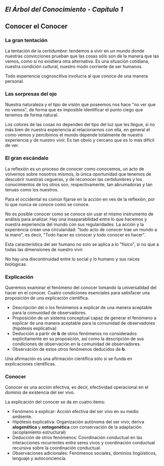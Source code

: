 ## _El Árbol del Conocimiento - Capítulo 1_

## Conocer el Conocer





### La gran tentación

La tentación de la *certidumbre*: tendemos a vivir en un mundo donde nuestras convicciones prueban que
las cosas sólo son de la manera que las vemos, como si no existiera otra alternativa. Es una situación
cotidiana, nuestra condición cultural, nuestro modo corriente de ser humanos.

Todo experiencia cognoscitiva involucra al que conoce de una manera personal.





### Las sorpresas del ojo

Nuestra naturaleza y el tipo de visión que poseemos nos hace "no ver que no vemos", de forma que es 
imposible identificar el punto ciego que tenemos de forma natural.

Los colores de las cosas no dependen del tipo del luz que les llegue, si no más bien de nuestra
experiencia al relacionarnos con ella, en general el como vemos y percibimos el mundo depende totalmente
de nuestra experiencia y de nuestro vivir. Es tan obvio y cercano que es lo más difícil de ver.






### El gran escándalo

La reflexión es un proceso de conocer como conocemos, un acto de volvernos sobre nosotros mismos, la
única oportunidad que tenemos de descubrir nuestras cegueras, y de reconocer las certidumbres y los 
conocimientos de los otros son, respectivamente, tan abrumadoras y tan tenues como los nuestros.

Para el occidental es común fijarse en la acción en ves de la reflexión, por lo que nunca se conoce
como se conoce.

No es posible conocer como se conoce sin usar el mismo instrumento de análisis para analizar. Hay una
inseparabilidad entre lo que hacemos y nuestra experiencia del mundo con sus regularidades. La acción
y la experiencia crean una circularidad: "todo acto de conocer trae un mundo a la mano", es decir,
"Todo hacer es conocer y todo conocer es hacer".

Esta característica del ser humano no solo se aplica a lo "físico", si no que a todas las dimensiones
de nuestro vivir.

No hay una discontinuidad entre lo social y lo humano y sus raíces biológicas.





### Explicación

Queremos examinar el fenómeno del conocer tomando la universalidad del hacer en el conocer.
Cuatro condiciones esenciales para satisfacer una proposición de una explicación científica.

 * Descripción del o los fenómenos a explicar de una manera aceptable para la comunidad de observadores.
 * Proposición de un sistema conceptual capaz de generar el fenómeno a explicar de una manera aceptable
   para la comunidad de observadores (hipótesis explicativa)
 * Deducción a partir de **b** de otros fenómenos no considerados explícitamente en su proposición,
   así como la descripción de sus condiciones de observación en la comunidad de observadores.
 * Observación de estos otros fenómenos deducidos de **b**.

Una afirmación es una afirmación científica sólo si se funda en explicaciones científicas.






### Conocer

Conocer es una acción efectiva, es decir, efectividad operacional en el dominio de existencia del ser vivo.

La explicación del conocer se da en cuatro items:

 - Fenómeno a explicar: Acción efectiva del ser vivo en su medio ambiente.
 - Hipótesis explicativa: Organización autónoma del ser vivo; deriva **alogenética** y **ontogenética**
   con conservación de la adaptación (acoplamiento estructural)
 - Deducción de otros fenómenos: Coordinación conductual en las interacciones recurrentes entre seres
   vivos y coordinación conductual recursiva sobre la coordinación conductual.
 - Observaciones adicionales: Fenómenos sociales, dominios lingüísticos, lenguaje y autoconciencia.